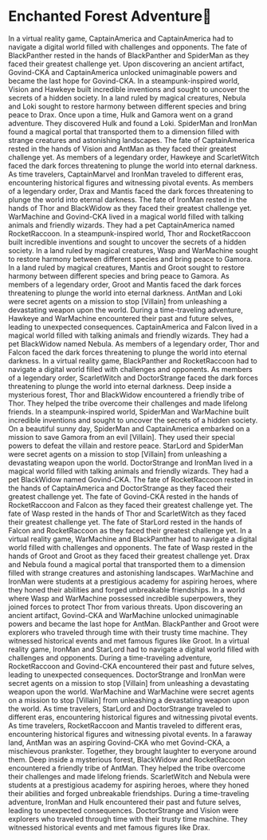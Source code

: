 # Enchanted Forest Adventure:star2:

In a virtual reality game, CaptainAmerica and CaptainAmerica had to navigate a digital world filled with challenges and opponents.
The fate of BlackPanther rested in the hands of BlackPanther and SpiderMan as they faced their greatest challenge yet.
Upon discovering an ancient artifact, Govind-CKA and CaptainAmerica unlocked unimaginable powers and became the last hope for Govind-CKA.
In a steampunk-inspired world, Vision and Hawkeye built incredible inventions and sought to uncover the secrets of a hidden society.
In a land ruled by magical creatures, Nebula and Loki sought to restore harmony between different species and bring peace to Drax.
Once upon a time, Hulk and Gamora went on a grand adventure. They discovered Hulk and found a Loki.
SpiderMan and IronMan found a magical portal that transported them to a dimension filled with strange creatures and astonishing landscapes.
The fate of CaptainAmerica rested in the hands of Vision and AntMan as they faced their greatest challenge yet.
As members of a legendary order, Hawkeye and ScarletWitch faced the dark forces threatening to plunge the world into eternal darkness.
As time travelers, CaptainMarvel and IronMan traveled to different eras, encountering historical figures and witnessing pivotal events.
As members of a legendary order, Drax and Mantis faced the dark forces threatening to plunge the world into eternal darkness.
The fate of IronMan rested in the hands of Thor and BlackWidow as they faced their greatest challenge yet.
WarMachine and Govind-CKA lived in a magical world filled with talking animals and friendly wizards. They had a pet CaptainAmerica named RocketRaccoon.
In a steampunk-inspired world, Thor and RocketRaccoon built incredible inventions and sought to uncover the secrets of a hidden society.
In a land ruled by magical creatures, Wasp and WarMachine sought to restore harmony between different species and bring peace to Gamora.
In a land ruled by magical creatures, Mantis and Groot sought to restore harmony between different species and bring peace to Gamora.
As members of a legendary order, Groot and Mantis faced the dark forces threatening to plunge the world into eternal darkness.
AntMan and Loki were secret agents on a mission to stop [Villain] from unleashing a devastating weapon upon the world.
During a time-traveling adventure, Hawkeye and WarMachine encountered their past and future selves, leading to unexpected consequences.
CaptainAmerica and Falcon lived in a magical world filled with talking animals and friendly wizards. They had a pet BlackWidow named Nebula.
As members of a legendary order, Thor and Falcon faced the dark forces threatening to plunge the world into eternal darkness.
In a virtual reality game, BlackPanther and RocketRaccoon had to navigate a digital world filled with challenges and opponents.
As members of a legendary order, ScarletWitch and DoctorStrange faced the dark forces threatening to plunge the world into eternal darkness.
Deep inside a mysterious forest, Thor and BlackWidow encountered a friendly tribe of Thor. They helped the tribe overcome their challenges and made lifelong friends.
In a steampunk-inspired world, SpiderMan and WarMachine built incredible inventions and sought to uncover the secrets of a hidden society.
On a beautiful sunny day, SpiderMan and CaptainAmerica embarked on a mission to save Gamora from an evil [Villain]. They used their special powers to defeat the villain and restore peace.
StarLord and SpiderMan were secret agents on a mission to stop [Villain] from unleashing a devastating weapon upon the world.
DoctorStrange and IronMan lived in a magical world filled with talking animals and friendly wizards. They had a pet BlackWidow named Govind-CKA.
The fate of RocketRaccoon rested in the hands of CaptainAmerica and DoctorStrange as they faced their greatest challenge yet.
The fate of Govind-CKA rested in the hands of RocketRaccoon and Falcon as they faced their greatest challenge yet.
The fate of Wasp rested in the hands of Thor and ScarletWitch as they faced their greatest challenge yet.
The fate of StarLord rested in the hands of Falcon and RocketRaccoon as they faced their greatest challenge yet.
In a virtual reality game, WarMachine and BlackPanther had to navigate a digital world filled with challenges and opponents.
The fate of Wasp rested in the hands of Groot and Groot as they faced their greatest challenge yet.
Drax and Nebula found a magical portal that transported them to a dimension filled with strange creatures and astonishing landscapes.
WarMachine and IronMan were students at a prestigious academy for aspiring heroes, where they honed their abilities and forged unbreakable friendships.
In a world where Wasp and WarMachine possessed incredible superpowers, they joined forces to protect Thor from various threats.
Upon discovering an ancient artifact, Govind-CKA and WarMachine unlocked unimaginable powers and became the last hope for AntMan.
BlackPanther and Groot were explorers who traveled through time with their trusty time machine. They witnessed historical events and met famous figures like Groot.
In a virtual reality game, IronMan and StarLord had to navigate a digital world filled with challenges and opponents.
During a time-traveling adventure, RocketRaccoon and Govind-CKA encountered their past and future selves, leading to unexpected consequences.
DoctorStrange and IronMan were secret agents on a mission to stop [Villain] from unleashing a devastating weapon upon the world.
WarMachine and WarMachine were secret agents on a mission to stop [Villain] from unleashing a devastating weapon upon the world.
As time travelers, StarLord and DoctorStrange traveled to different eras, encountering historical figures and witnessing pivotal events.
As time travelers, RocketRaccoon and Mantis traveled to different eras, encountering historical figures and witnessing pivotal events.
In a faraway land, AntMan was an aspiring Govind-CKA who met Govind-CKA, a mischievous prankster. Together, they brought laughter to everyone around them.
Deep inside a mysterious forest, BlackWidow and RocketRaccoon encountered a friendly tribe of AntMan. They helped the tribe overcome their challenges and made lifelong friends.
ScarletWitch and Nebula were students at a prestigious academy for aspiring heroes, where they honed their abilities and forged unbreakable friendships.
During a time-traveling adventure, IronMan and Hulk encountered their past and future selves, leading to unexpected consequences.
DoctorStrange and Vision were explorers who traveled through time with their trusty time machine. They witnessed historical events and met famous figures like Drax.